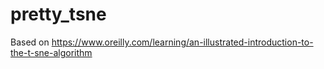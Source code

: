 # pretty_tsne
Based on https://www.oreilly.com/learning/an-illustrated-introduction-to-the-t-sne-algorithm
